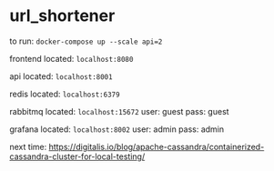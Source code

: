 # url_shortener

to run:
`docker-compose up --scale api=2`

frontend located:
`localhost:8080`

api located:
`localhost:8001`

redis located:
`localhost:6379`

rabbitmq located:
`localhost:15672`
user: guest
pass: guest

grafana located:
`localhost:8002`
user: admin
pass: admin

next time:
https://digitalis.io/blog/apache-cassandra/containerized-cassandra-cluster-for-local-testing/
